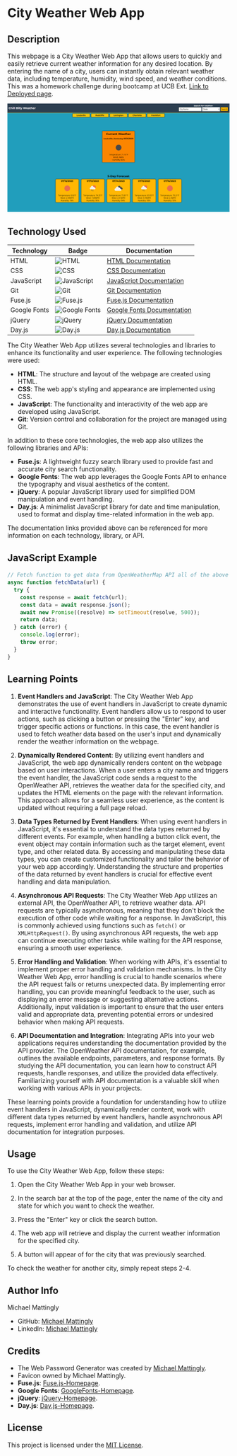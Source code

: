 # City Weather Web App

## Description

This webpage is a City Weather Web App that allows users to quickly and easily retrieve current weather information for any desired location. By entering the name of a city, users can instantly obtain relevant weather data, including temperature, humidity, wind speed, and weather conditions. This was a homework challenge during bootcamp at UCB Ext. [Link to Deployed page](https://meanbean87.github.io/city-weather-webapp/).

![Site Landing Page](./assets/images/city-weather-webapp.png)

## Technology Used

| Technology   | Badge                                                                  | Documentation                                                                            |
| ------------ | ---------------------------------------------------------------------- | ---------------------------------------------------------------------------------------- |
| HTML         | ![HTML](https://img.shields.io/badge/HTML-5-orange)                    | [HTML Documentation](https://developer.mozilla.org/en-US/docs/Web/HTML)                  |
| CSS          | ![CSS](https://img.shields.io/badge/CSS-3-blue)                        | [CSS Documentation](https://developer.mozilla.org/en-US/docs/Web/CSS)                    |
| JavaScript   | ![JavaScript](https://img.shields.io/badge/JavaScript-ES6-yellow)      | [JavaScript Documentation](https://developer.mozilla.org/en-US/docs/Web/JavaScript)      |
| Git          | ![Git](https://img.shields.io/badge/Git-2.32.0-lightgrey)              | [Git Documentation](https://git-scm.com/)                                                |
| Fuse.js      | ![Fuse.js](https://img.shields.io/badge/Fuse.js-6.6.2-green)           | [Fuse.js Documentation](https://fusejs.io/)                                              |
| Google Fonts | ![Google Fonts](https://img.shields.io/badge/Google%20Fonts-API-blueviolet) | [Google Fonts Documentation](https://developers.google.com/fonts/docs/getting_started)    |
| jQuery       | ![jQuery](https://img.shields.io/badge/jQuery-3.7.0-blue)             | [jQuery Documentation](https://api.jquery.com/)                                          |
| Day.js       | ![Day.js](https://img.shields.io/badge/Day.js-1.10.0-blueviolet)       | [Day.js Documentation](https://day.js.org/)                                              |

The City Weather Web App utilizes several technologies and libraries to enhance its functionality and user experience. The following technologies were used:

- **HTML**: The structure and layout of the webpage are created using HTML.
- **CSS**: The web app's styling and appearance are implemented using CSS.
- **JavaScript**: The functionality and interactivity of the web app are developed using JavaScript.
- **Git**: Version control and collaboration for the project are managed using Git.

In addition to these core technologies, the web app also utilizes the following libraries and APIs:

- **Fuse.js**: A lightweight fuzzy search library used to provide fast and accurate city search functionality.
- **Google Fonts**: The web app leverages the Google Fonts API to enhance the typography and visual aesthetics of the content.
- **jQuery**: A popular JavaScript library used for simplified DOM manipulation and event handling.
- **Day.js**: A minimalist JavaScript library for date and time manipulation, used to format and display time-related information in the web app.

The documentation links provided above can be referenced for more information on each technology, library, or API.
## JavaScript Example

```JavaScript
// Fetch function to get data from OpenWeatherMap API all of the above functions use this function
async function fetchData(url) {
  try {
    const response = await fetch(url);
    const data = await response.json();
    await new Promise((resolve) => setTimeout(resolve, 500));
    return data;
  } catch (error) {
    console.log(error);
    throw error;
  }
}
```

## Learning Points

1. **Event Handlers and JavaScript**: The City Weather Web App demonstrates the use of event handlers in JavaScript to create dynamic and interactive functionality. Event handlers allow us to respond to user actions, such as clicking a button or pressing the "Enter" key, and trigger specific actions or functions. In this case, the event handler is used to fetch weather data based on the user's input and dynamically render the weather information on the webpage.

2. **Dynamically Rendered Content**: By utilizing event handlers and JavaScript, the web app dynamically renders content on the webpage based on user interactions. When a user enters a city name and triggers the event handler, the JavaScript code sends a request to the OpenWeather API, retrieves the weather data for the specified city, and updates the HTML elements on the page with the relevant information. This approach allows for a seamless user experience, as the content is updated without requiring a full page reload.

3. **Data Types Returned by Event Handlers**: When using event handlers in JavaScript, it's essential to understand the data types returned by different events. For example, when handling a button click event, the event object may contain information such as the target element, event type, and other related data. By accessing and manipulating these data types, you can create customized functionality and tailor the behavior of your web app accordingly. Understanding the structure and properties of the data returned by event handlers is crucial for effective event handling and data manipulation.

4. **Asynchronous API Requests**: The City Weather Web App utilizes an external API, the OpenWeather API, to retrieve weather data. API requests are typically asynchronous, meaning that they don't block the execution of other code while waiting for a response. In JavaScript, this is commonly achieved using functions such as `fetch()` or `XMLHttpRequest()`. By using asynchronous API requests, the web app can continue executing other tasks while waiting for the API response, ensuring a smooth user experience.

5. **Error Handling and Validation**: When working with APIs, it's essential to implement proper error handling and validation mechanisms. In the City Weather Web App, error handling is crucial to handle scenarios where the API request fails or returns unexpected data. By implementing error handling, you can provide meaningful feedback to the user, such as displaying an error message or suggesting alternative actions. Additionally, input validation is important to ensure that the user enters valid and appropriate data, preventing potential errors or undesired behavior when making API requests.

6. **API Documentation and Integration**: Integrating APIs into your web applications requires understanding the documentation provided by the API provider. The OpenWeather API documentation, for example, outlines the available endpoints, parameters, and response formats. By studying the API documentation, you can learn how to construct API requests, handle responses, and utilize the provided data effectively. Familiarizing yourself with API documentation is a valuable skill when working with various APIs in your projects.

These learning points provide a foundation for understanding how to utilize event handlers in JavaScript, dynamically render content, work with different data types returned by event handlers, handle asynchronous API requests, implement error handling and validation, and utilize API documentation for integration purposes.


## Usage

To use the City Weather Web App, follow these steps:

1. Open the City Weather Web App in your web browser.

2. In the search bar at the top of the page, enter the name of the 
city and state for which you want to check the weather.

3. Press the "Enter" key or click the search button.

4. The web app will retrieve and display the current weather information for the specified city.

5. A button will appear of for the city that was previously searched.

To check the weather for another city, simply repeat steps 2-4.

## Author Info

Michael Mattingly

- GitHub: [Michael Mattingly](https://github.com/meanbean87)
- LinkedIn: [Michael Mattingly](https://www.linkedin.com/in/michael-mattingly-5580b1280/)

## Credits

- The Web Password Generator was created by [Michael Mattingly](https://github.com/meanbean87).
- Favicon owned by Michael Mattingly.
- **Fuse.js**: [Fuse.js-Homepage](https://www.fusejs.io/).
- **Google Fonts**: [GoogleFonts-Homepage](https://fonts.google.com/).
- **jQuery**: [jQuery-Homepage](https://jquery.com/).
- **Day.js**: [Day.js-Homepage](https://day.js.org/).
## License

This project is licensed under the [MIT License](LICENSE).
